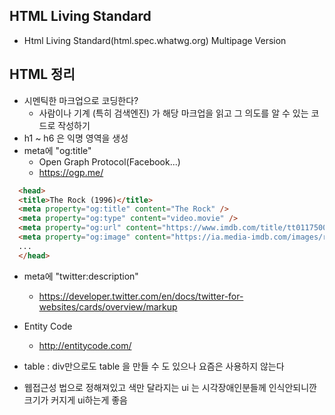 ## HTML Living Standard
* Html Living Standard(html.spec.whatwg.org) Multipage Version

## HTML 정리
* 시멘틱한 마크업으로 코딩한다?
  *  사람이나 기계 (특히 검색엔진) 가 해당 마크업을 읽고 그 의도를 알 수 있는 코드로 작성하기 
*  h1 ~ h6 은 익명 영역을 생성 
* meta에 "og:title"
    * Open Graph Protocol(Facebook...)
    * https://ogp.me/
        
```html
  <head>
  <title>The Rock (1996)</title>
  <meta property="og:title" content="The Rock" />
  <meta property="og:type" content="video.movie" />
  <meta property="og:url" content="https://www.imdb.com/title/tt0117500/" />
  <meta property="og:image" content="https://ia.media-imdb.com/images/rock.jpg"/>
  ...
  </head>
  ```

* meta에 "twitter:description"
    * https://developer.twitter.com/en/docs/twitter-for-websites/cards/overview/markup

* Entity Code
  * http://entitycode.com/

* table 
: div만으로도 table 을 만들 수 도 있으나 요즘은 사용하지 않는다

* 웹접근성 법으로 정해져있고 색만 달라지는 ui 는 시각장애인분들께 인식안되니깐 크기가 커지게 ui하는게 좋음 